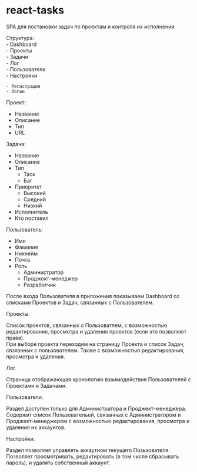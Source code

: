 # react-tasks


SPA для постановки задач по проектам и контроля их исполнения.  


Структура:  
	- Dashboard  
	- Проекты  
		- Задачи  
	- Лог  
	- Пользователи  
	- Настройки  
  
	- Регистрация  
	- Логин  
  
Проект:  
 - Название  
 - Описание  
 - Тип  
 - URL  
  
Задача:  
 - Название  
 - Описание  
 - Тип  
 	- Таск  
 	- Баг  
 - Приоритет  
    - Высокий  
    - Средний  
    - Низкий  
 - Исполнитель  
 - Кто поставил  
  
Пользователь:  
 - Имя  
 - Фамилия  
 - Никнейм  
 - Почта  
 - Роль  
    - Администратор  
    - Проджект-менеджер  
    - Разработчик  
  
  
  
После входа Пользователя в приложения показываем Dashboard со списками Проектов и Задач, связанных с Пользователем.  
  
  
Проекты.  
  
Список проектов, связанных с Пользоватлем, с возможностью редактирования, просмотра и удаления проектов (если это позволяют права).   
При выборе проекта переходим на страницу Проекта и список Задач, свзяанных с пользователем. Также с возможностью редактирования, просмотра и удаления.  
  
  
Лог.  
  
Страница отображающая хронологию взаимодействия Пользователей с Проектами и Задачами.  
  
  
Пользователи.  
  
Раздел доступен только для Администратора и Проджект-менеджера. Содержит список Пользовательей, связанных с Администратором и Проджект-менеджером с возможностью редактирования, просмотра и удаления их аккаунтов.  
  
  
Настройки.  
  
Раздел позволяет управлять аккаутном текущего Позьзователя. Позволяет просмотривать, редактировать (в том числе сбрасывать пароль), и удалять собственный аккаунт.  
  
  















